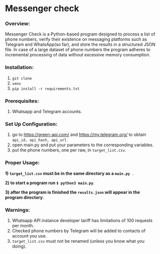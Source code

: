 # Messenger check

### Overview:

Messenger Check is a Python-based program
designed to process a list of phone numbers,
verify their existence on messaging platforms such as Telegram and WhatsApp(so far),
and store the results in a structured JSON file. In case of a large dataset of phone numbers
the program adheres to incremental processing of data without excessive memory consumption.

### Installation:
1) `git clone`
2) `venv`
3) `pip install -r requirements.txt`

### Prerequisites:
1) Whatsapp and Telegram accounts.

### Set Up Configuration:
1) go to https://green-api.com/ and https://my.telegram.org/ to obtain `api_id, api_hash, api_url`.
2) open main.py and put your parameters to the corresponding variables.
3) put the phone numbers, one per raw, in `target_list.csv`.

### Proper Usage:
**1) `target_list.csv`  must be in the same directory as a `main.py `**.

**2) to start a program run `$ python3 main.py`**.

**3) after the program is finished the `results.json` will appear in the program directory**.

### Warnings:
1) Whatsapp API instance developer tariff has limitations of 100 requests per month.
2) Checked phone numbers by Telegram will be added to contacts of account you use.
3) `target_list.csv`  must not be renamed (unless you know what you doing).
